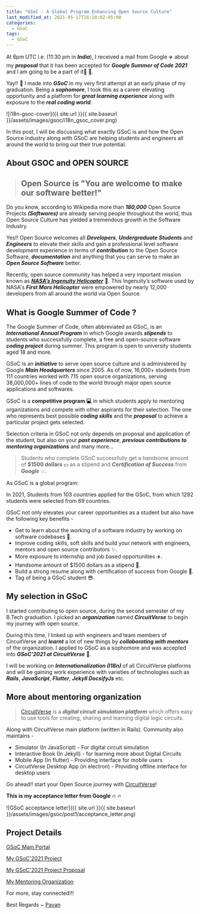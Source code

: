 ```yaml
---
title: "GSoC - A Global Program Enhancing Open Source Culture"
last_modified_at: 2021-05-17T16:20:02-05:00
categories:
  - GSoC
tags:
  - GSoC
---
```


At 6pm UTC i.e. (11:30 pm in _**India**_), I received a mail from Google :airplane: about my _**proposal**_ that it has been accepted for **_Google Summer of Code 2021_** and I am going to be a part of it:tada: :tada:.
 
Yay!! :stars: I made into _**GSoC**_ in my very first attempt at an early phase of my graduation. Being a _**sophomore**_, I took this as a career elevating opportunity and a platform for _**great learning experience**_ along with exposure to the _**real coding world**_.
 
![i18n-gsoc-cover]({{ site.url }}{{ site.baseurl }}/assets/images/gsoc/i18n_gsoc_cover.png)


 
In this post, I will be discussing what exactly GSoC is and how the Open Source industry along with GSoC are helping students and engineers all around the world to bring out their true potential.

## About GSOC and OPEN SOURCE

><h2>Open Source is "You are welcome to make our software better!"</h2>
 
Do you know, according to Wikipedia more than _**180,000**_ Open Source Projects _**(Softwares)**_ are already serving people throughout the world, thus Open Source Culture has yielded a tremendous growth in the Software Industry.
 
Yes!! Open Source welcomes all _**Developers**_, _**Undergraduate Students**_ and _**Engineers**_ to elevate their skills and gain a professional level software development experience in terms of _**contribution**_ to the Open Source Software, _**documentation**_ and anything that you can serve to make an _**Open Source Software**_ better.
 
Recently, open source community has helped a very important mission known as _**[NASA’s Ingenuity Helicopter](https://github.com/readme/nasa-ingenuity-helicopter)**_ :helicopter:. This Ingenuity’s software used by NASA's _**First Mars Helicopter**_ were empowered by nearly 12,000 developers from all around the world via Open Source.
 
## What is Google Summer of Code ?
 
The Google Summer of Code, often abbreviated as GSoC, is an _**International Annual Program**_ in which Google awards _**stipends**_ to students who successfully complete, a free and open-source software _**coding project**_ during summer. This program is open to university students aged 18 and more.
 
GSoC is an _**initiative**_ to serve open source culture and is administered by Google _**Main Headquarters**_ since 2005. As of now, 16,000+ students from 111 countries worked with 715 open source organizations, serving 38,000,000+ lines of code to the world through major open source applications and softwares.
 
GSoC is a <b>competitive program :computer:</b> in which students apply to mentoring organizations and compete with other aspirants for their selection. The one who represents best possible _**coding skills**_ and the _**proposal**_ to achieve a particular project gets selected.
 
Selection criteria in GSoC not only depends on proposal and application of the student, but also on your _**past experience**_, _**previous contributions to mentoring organizations**_ and many more...
 
>Students who complete GSoC successfully get a handsome amount of <b>$1500 dollars</b> :dollar: as a stipend and _**Certification of Success**_ from _**Google**_ :boom:.
 
As GSoC is a global program:

In 2021, Students from 103 countries applied for the GSoC, from which 1292 students were selected from 69 countries.
 
GSoC not only elevates your career opportunities as a student but also have the following key benefits -

* Get to learn about the working of a software industry by working on software codebases :dizzy:.
* Improve coding skills, soft skills and build your network with engineers, mentors and open source contributors :sparkles:.
* More exposure to internship and job based opportunities :airplane:.
* Handsome amount of $1500 dollars as a stipend 🤩.
* Build a strong resume along with certification of success from Google :stars:.
* Tag of being a GSoC student 😎.

## My selection in GSoC
 
I started contributing to open source, during the second semester of my B.Tech graduation. I picked an _**organization**_ named _**CircuitVerse**_ to begin my journey with open source.
 
During this time, I linked up with engineers and team members of CircuitVerse and _**learnt**_ a lot of new things by _**collaborating with mentors**_ of the organization. I applied to GSoC as a sophomore and was accepted into _**GSoC'2021 at CircuitVerse**_ :tada:.
 
I will be working on _**Internationalization (I18n)**_ of all CircuitVerse platforms and will be gaining work experience with varieties of technologies such as _**Rails**_, _**JavaScript**_, _**Flutter**_, _**Jekyll DocsifyJs**_ etc.

## More about mentoring organization
  

> [CircuitVerse](https://circuitverse.org) is a _**digital circuit simulation platform**_ which offers easy to use tools for creating, sharing and learning digital logic circuits.
 
Along with CircuitVerse main platform (written in Rails). Community also maintains -

- Simulator (In JavaScript) - For digital circuit simulation
- Interactive Book (In Jekyll) - for learning more about Digital Circuits
- Mobile App (In flutter) - Providing interface for mobile users
- CircuitVerse Desktop App (in electron) - Providing offline interface for desktop users
 
Go ahead!! start your Open Source journey with [CircuitVerse](https://github.com/CircuitVerse)!
 
**This is my acceptance letter from Google** :fire: :fire:
 
![GSoC acceptance letter]({{ site.url }}{{ site.baseurl }}/assets/images/gsoc/post1/acceptance_letter.png)
 
## Project Details
[GSoC Main Portal](https://summerofcode.withgoogle.com/)
 
 
[My GSoC'2021 Project](https://summerofcode.withgoogle.com/projects/#6365426910494720)
 
[My GSoC'2021 Project Proposal](https://drive.google.com/file/d/1u9j87SfbERBLFh6RUAzzPf4DVa-TUid3/view?usp=sharing)
 
[My Mentoring Organization](https://circuitverse.org/)
 
For more, stay connected!!!
 
Best Regards ~ [Pavan](https://github.com/pavanjoshi914)
